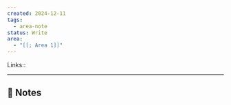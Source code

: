 ```yaml
---
created: 2024-12-11
tags:
  - area-note
status: Write
area:
  - "[[; Area 1]]"
---
```

Links:: 

---

## 📝 Notes


